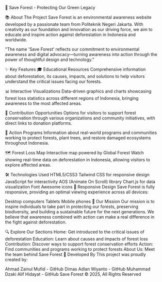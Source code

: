 🌳 Save Forest - Protecting Our Green Legacy

📚 About The Project
Save Forest is an environmental awareness website developed by a passionate team from Politeknik Negeri Jakarta. With creativity as our foundation and innovation as our driving force, we aim to educate and inspire action against deforestation in Indonesia and worldwide.

"The name 'Save Forest' reflects our commitment to environmental awareness and digital advocacy—turning awareness into action through the power of thoughtful design and technology."

✨ Key Features
🎓 Educational Resources
Comprehensive information about deforestation, its causes, impacts, and solutions to help visitors understand the critical issues facing our forests.

📊 Interactive Visualizations
Data-driven graphics and charts showcasing forest loss statistics across different regions of Indonesia, bringing awareness to the most affected areas.

🤝 Contribution Opportunities
Options for visitors to support forest conservation through various organizations and community initiatives, with direct links to donation platforms.

🌱 Action Programs
Information about real-world programs and communities working to protect forests, plant trees, and restore damaged ecosystems throughout Indonesia.

🗺️ Forest Loss Map
Interactive map powered by Global Forest Watch showing real-time data on deforestation in Indonesia, allowing visitors to explore affected areas.

🛠️ Technologies Used
HTML5/CSS3
Tailwind CSS for responsive design
JavaScript for interactivity
AOS (Animate On Scroll) library
Chart.js for data visualization
Font Awesome icons
📱 Responsive Design
Save Forest is fully responsive, providing an optimal viewing experience across all devices:

Desktop computers
Tablets
Mobile phones
🌟 Our Mission
Our mission is to inspire individuals to take part in protecting our forests, preserving biodiversity, and building a sustainable future for the next generations. We believe that awareness combined with action can make a real difference in the fight against deforestation.

🔍 Explore Our Sections
Home: Get introduced to the critical issues of deforestation
Education: Learn about causes and impacts of forest loss
Contribution: Discover ways to support forest conservation efforts
Action: Find communities and programs working to protect forests
About Us: Meet the team behind Save Forest
👥 Developed By
This project was proudly created by:

Ahmad Zainul Mufid - GitHub
Dimas Adlan Wiyanto - GitHub
Muhammad Dzaki Alif Hidayat - GitHub
Save Forest © 2025, All Rights Reserved
